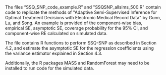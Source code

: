 The files “SSQ_SNP_code_example.R” and "SSQSNP_allsims_500.R" contain code to replicate the methods of 
"Adaptive Semi-Supervised Inference for Optimal Treatment Decisions with Electronic Medical Record Data" 
by Gunn, Lu, and Song.  An example is provided of the component-wise bias, empirical SE, asymptotic SE, 
coverage probability for the 95% CI, and component-wise RE calculated on simulated data. 

The file contains R functions to perform SSQ-SNP as described in Section 4.2, and estimate the asymptotic SE 
for the regression coefficients using the variance estimator explained in Section 4.3.

Additionally, the R packages MASS and RandomForest may need to be installed to run code for the simulated data. 

